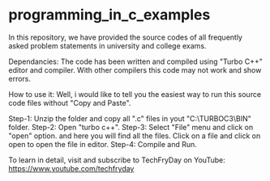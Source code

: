 # programming_in_c_examples
In this repository, we have provided the source codes of all frequently asked problem statements in university and college exams.

Dependancies:
The code has been written and compiled using "Turbo C++" editor and compiler. With other compilers this code may not work and show errors.

How to use it:
Well, i would like to tell you the easiest way to run this source code files without "Copy and Paste".

Step-1: Unzip the folder and copy all ".c" files in yout "C:\TURBOC3\BIN" folder.
Step-2: Open "turbo c++".
Step-3: Select "File" menu and click on "open" option.
and here you will find all the files. Click on a file and click on open to open the file in editor.
Step-4: Compile and Run.

To learn in detail, visit and subscribe to TechFryDay on YouTube: https://www.youtube.com/techfryday
